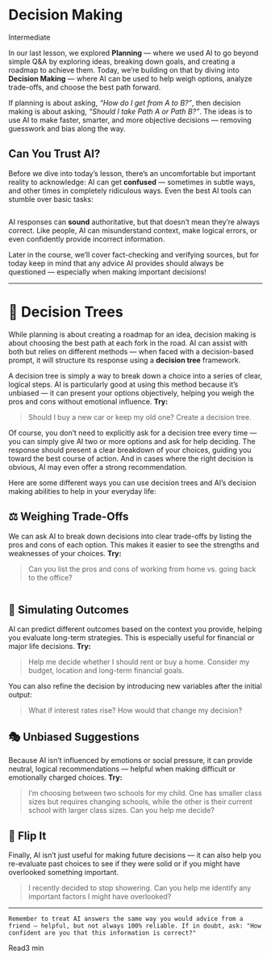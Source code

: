 # Decision Making
<div class="tag"><span class="level-2">Intermediate</span></div>

In our last lesson, we explored **Planning** — where we used AI to go beyond simple Q&A by exploring ideas, breaking down goals, and creating a roadmap to achieve them. Today, we’re building on that by diving into **Decision Making** — where AI can be used to help weigh options, analyze trade-offs, and choose the best path forward.

If planning is about asking, *“How do I get from A to B?”*, then decision making is about asking, *“Should I take Path A or Path B?”*. The ideas is to use AI to make faster, smarter, and more objective decisions — removing guesswork and bias along the way.

## Can You Trust AI?
Before we dive into today’s lesson, there’s an uncomfortable but important reality to acknowledge: AI can get **confused** — sometimes in subtle ways, and other times in completely ridiculous ways. Even the best AI tools can stumble over basic tasks:

<picture>
  <source srcset="./assets/images/confidently-incorrect-dark.png" media="(prefers-color-scheme:dark)">
  <img class="lazyload" data-src="./assets/images/confidently-incorrect.png">
</picture>

AI responses can **sound** authoritative, but that doesn’t mean they’re always correct. Like people, AI can misunderstand context, make logical errors, or even confidently provide incorrect information.

Later in the course, we’ll cover fact-checking and verifying sources, but for today keep in mind that any advice AI provides should always be questioned — especially when making important decisions!

***

# 🌳 Decision Trees
While planning is about creating a roadmap for an idea, decision making is about choosing the best path at each fork in the road. AI can assist with both but relies on different methods — when faced with a decision-based prompt, it will structure its response using a **decision tree** framework.

A decision tree is simply a way to break down a choice into a series of clear, logical steps. AI is particularly good at using this method because it’s unbiased — it can present your options objectively, helping you weigh the pros and cons without emotional influence. **Try:**

> Should I buy a new car or keep my old one? Create a decision tree.

Of course, you don’t need to explicitly ask for a decision tree every time — you can simply give AI two or more options and ask for help deciding. The response should present a clear breakdown of your choices, guiding you toward the best course of action. And in cases where the right decision is obvious, AI may even offer a strong recommendation.

Here are some different ways you can use decision trees and AI’s decision making abilities to help in your everyday life:

## ⚖️ Weighing Trade-Offs
We can ask AI to break down decisions into clear trade-offs by listing the pros and cons of each option. This makes it easier to see the strengths and weaknesses of your choices. **Try:**

> Can you list the pros and cons of working from home vs. going back to the office?

<picture>
  <source srcset="./assets/images/pros-cons-dark.png" media="(prefers-color-scheme:dark)">
  <img class="lazyload" data-src="./assets/images/pros-cons.png">
</picture>

## 🤔 Simulating Outcomes
AI can predict different outcomes based on the context you provide, helping you evaluate long-term strategies. This is especially useful for financial or major life decisions. **Try:**

> Help me decide whether I should rent or buy a home. Consider my budget, location and long-term financial goals.

You can also refine the decision by introducing new variables after the initial output:

> What if interest rates rise? How would that change my decision?

## 🎭 Unbiased Suggestions
Because AI isn’t influenced by emotions or social pressure, it can provide neutral, logical recommendations — helpful when making difficult or emotionally charged choices. **Try:**

> I’m choosing between two schools for my child. One has smaller class sizes but requires changing schools, while the other is their current school with larger class sizes. Can you help me decide?

## 🔄 Flip It
Finally, AI isn’t just useful for making future decisions — it can also help you re-evaluate past choices to see if they were solid or if you might have overlooked something important.

> I recently decided to stop showering. Can you help me identify any important factors I might have overlooked?

***

```
Remember to treat AI answers the same way you would advice from a friend — helpful, but not always 100% reliable. If in doubt, ask: "How confident are you that this information is correct?"
```

<div class="open-prompt"><span>Read</span><span class="time">3 min</span></div>